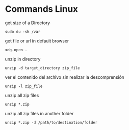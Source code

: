 # Commands Linux

get size of a Directory
```
sudo du -sh /var
```
get file or url in default browser
```
xdg-open .
```
unzip in directory
```
unzip -d target_directory zip_file
```
ver el contenido del archivo sin realizar la descomprensión
```
unzip -l zip_file
```
unzip all zip files
```
unzip *.zip
```
unzip all zip files in another folder
```
unzip *.zip -d /path/to/destination/folder
```

